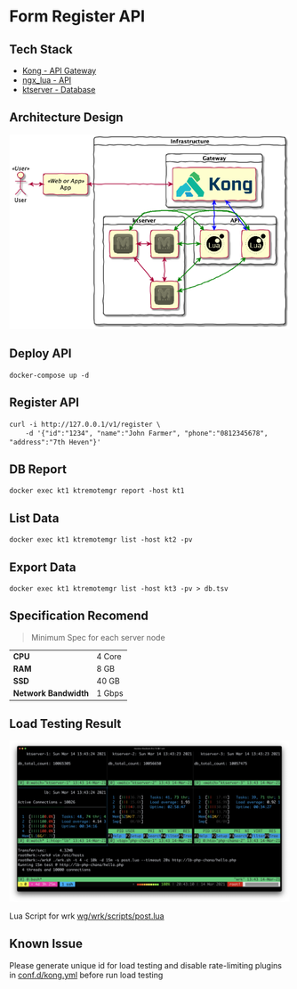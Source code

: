 # Form Register API


## Tech Stack

- [Kong - API Gateway](https://github.com/kong/kong)
- [ngx_lua - API](https://github.com/openresty/lua-nginx-module)
- [ktserver - Database](https://dbmx.net/kyototycoon/command.html#ktserver)

## Architecture Design

![Diagram](./diagram.png)
## Deploy API

```
docker-compose up -d
```

## Register API

```
curl -i http://127.0.0.1/v1/register \
    -d '{"id":"1234", "name":"John Farmer", "phone":"0812345678", "address":"7th Heven"}'
```


## DB Report

```
docker exec kt1 ktremotemgr report -host kt1
```

## List Data

```
docker exec kt1 ktremotemgr list -host kt2 -pv
```

## Export Data

```
docker exec kt1 ktremotemgr list -host kt3 -pv > db.tsv
```

## Specification Recomend

> Minimum Spec for each server node

|   |   |
|----|----|
| **CPU** | 4 Core |
| **RAM** | 8 GB |
| **SSD** | 40 GB |
| **Network Bandwidth** | 1 Gbps |

## Load Testing Result

![wrk -t 4 -c 10k -d 15m](./wrk.png)

 Lua Script for wrk [wg/wrk/scripts/post.lua](https://github.com/wg/wrk/blob/master/scripts/post.lua)
## Known Issue

Please generate unique id for load testing and disable rate-limiting plugins in [conf.d/kong.yml](conf.d/kong.yml) before run load testing

